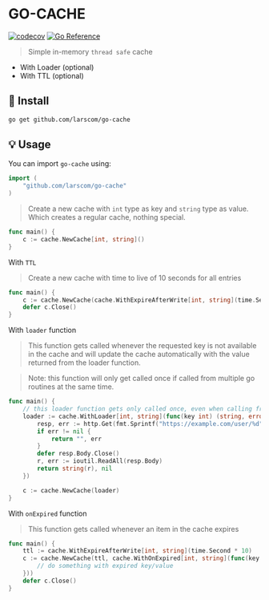 # GO-CACHE

[![codecov](https://codecov.io/gh/larscom/go-cache/branch/master/graph/badge.svg?token=E9wcYNmOYN)](https://codecov.io/gh/larscom/go-cache)
[![Go Reference](https://pkg.go.dev/badge/github.com/larscom/go-cache.svg)](https://pkg.go.dev/github.com/larscom/go-cache)

> Simple in-memory `thread safe` cache
- With Loader (optional)
- With TTL (optional)

## 🚀 Install

```sh
go get github.com/larscom/go-cache
```

## 💡 Usage

You can import `go-cache` using:

```go
import (
    "github.com/larscom/go-cache"
)
```

> Create a new cache with `int` type as key and `string` type as value. Which creates a regular cache, nothing special.

```go
func main() {
    c := cache.NewCache[int, string]()
}
```

With `TTL`

> Create a new cache with time to live of 10 seconds for all entries

```go
func main() {
    c := cache.NewCache(cache.WithExpireAfterWrite[int, string](time.Second * 10))
    defer c.Close()
}
```

With `loader` function

> This function gets called whenever the requested key is not available in the cache and will update the cache automatically with the value returned from the loader function.

> Note: this function will only get called once if called from multiple go routines at the same time.

```go
func main() {
    // this loader function gets only called once, even when calling from multiple go routines
    loader := cache.WithLoader[int, string](func(key int) (string, error) {
        resp, err := http.Get(fmt.Sprintf("https://example.com/user/%d", key))
        if err != nil {
            return "", err
        }
        defer resp.Body.Close()
        r, err := ioutil.ReadAll(resp.Body)
        return string(r), nil
	})

    c := cache.NewCache(loader)
}
```

With `onExpired` function

> This function gets called whenever an item in the cache expires

```go
func main() {
    ttl := cache.WithExpireAfterWrite[int, string](time.Second * 10)
    c := cache.NewCache(ttl, cache.WithOnExpired[int, string](func(key int, value string) {
        // do something with expired key/value
	}))
    defer c.Close()
}
```
